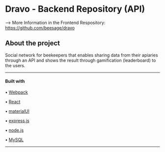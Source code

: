 # Dravo - Backend Repository (API)

--> More Information in the Frontend Respository:
https://github.com/beesage/dravo

## About the project

 Social network for beekeepers that enables sharing data from their apiaries through an API and shows the result through gamification (leaderboard) to the users.
 
---

#### Built with

• [Webpack](https://webpack.js.org/)

• [React](https://reactjs.org/)

• [materialUI](https://material-ui.com/)

• [express.js](https://expressjs.com/de/)

• [node.js](https://nodejs.org/en/)

• [MySQL](https://www.mysql.com/)

---
